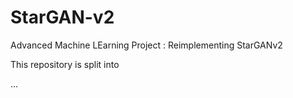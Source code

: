 # StarGAN-v2
Advanced Machine LEarning Project : Reimplementing StarGANv2


This repository is split into 
  
  ...

